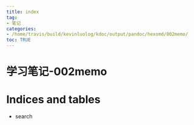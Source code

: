 ```yaml
---
title: index
tag: 
- 笔记
categories:
- /home/travis/build/kevinluolog/kdoc/output/pandoc/hexomd/002memo/
toc: TRUE
---
```

<h1 id="学习笔记-002memo">学习笔记-002memo</h1>
<h1 id="indices-and-tables">Indices and tables</h1>
<ul>
<li>search</li>
</ul>
